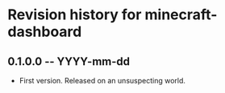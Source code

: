 # Revision history for minecraft-dashboard

## 0.1.0.0 -- YYYY-mm-dd

* First version. Released on an unsuspecting world.
